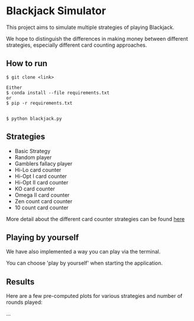 # Blackjack Simulator

This project aims to simulate multiple strategies of playing Blackjack.

We hope to distinguish the differences in making money between different strategies,
especially different card counting approaches.

## How to run

```
$ git clone <link>

Either
$ conda install --file requirements.txt
or
$ pip -r requirements.txt


$ python blackjack.py
```

## Strategies

* Basic Strategy
* Random player
* Gamblers fallacy player
* Hi-Lo card counter
* Hi-Opt I card counter
* Hi-Opt II card counter
* KO card counter
* Omega II card counter
* Zen count card counter
* 10 count card counter

More detail about the different card counter strategies can be found [here](https://en.wikipedia.org/wiki/Card_counting)


## Playing by yourself

We have also implemented a way you can play via the terminal.

You can choose 'play by yourself' when starting the application.


## Results

Here are a few pre-computed plots for various strategies and number of rounds played:

...
